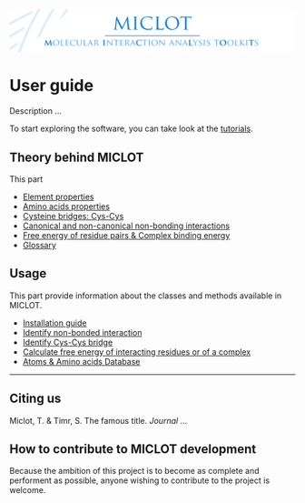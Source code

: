 <img src="../__banner.png" alt="banner" class="center">

# User guide

Description ...

To start exploring the software, you can take look at the [tutorials](../Tutorial/Tutorials.md).

## Theory behind MICLOT
This part

- [Element properties](__element_properties.md)
- [Amino acids properties](__amino_acids_properties.md)
- [Cysteine bridges: Cys-Cys](__CysCys_bridges.md)
- [Canonical and non-canonical non-bonding interactions](__nonbonding_interactions.md)
- [Free energy of residue pairs & Complex binding energy](__free_energy.md)
- [Glossary](__glossary.md)

## Usage
This part provide information about the classes and methods available in MICLOT.

- [Installation guide](__installation.md)
- [Identify non-bonded interaction](__usage_identify_nonbonded_interactions.md)
- [Identify Cys-Cys bridge](__usage_identify_CysCys_bridges.md)
- [Calculate free energy of interacting residues or of a complex](__usage_calculate_free_energy.md)
- [Atoms & Amino acids Database](__usage_database.md)

* * *
## Citing us
Miclot, T. & Timr, S. The famous title. *Journal* ... 


## How to contribute to MICLOT development
Because the ambition of this project is to become as complete and performent as possible, anyone wishing to contribute to the project is welcome.
